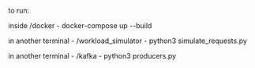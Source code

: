 to run:

inside /docker - 
docker-compose up --build


in another terminal - /workload_simulator -
python3 simulate_requests.py


in another terminal - /kafka -
python3 producers.py
